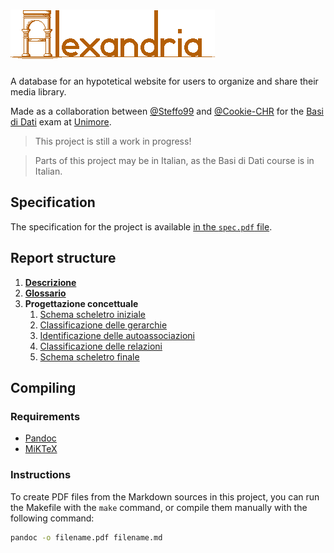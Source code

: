 # ![Alexandria](img/0-README/alexandria.png)

A database for an hypotetical website for users to organize and share their media library.

Made as a collaboration between [@Steffo99](https://github.com/Steffo99/) and [@Cookie-CHR](https://github.com/Cookie-CHR) for the [Basi di Dati](http://personale.unimore.it/rubrica/contenutiad/rmartoglia/2019/58030/N0/N0/9999) exam at [Unimore](https://www.unimore.it/).

> This project is still a work in progress!

> Parts of this project may be in Italian, as the Basi di Dati course is in Italian.

## Specification

The specification for the project is available [in the `spec.pdf` file](/spec.pdf).

## Report structure

1. **[Descrizione](1-descrizione.md)**
2. **[Glossario](2-glossario.md)**
3. **Progettazione concettuale**
    1. [Schema scheletro iniziale](3-1-schema-scheletro.md)
    2. [Classificazione delle gerarchie](3-2-gerarchie.md)
    3. [Identificazione delle autoassociazioni](3-3-autoassociazioni.md)
    4. [Classificazione delle relazioni](3-4-relazioni.md)
    5. [Schema scheletro finale](3-5-schema-finale.md)

## Compiling

### Requirements

- [Pandoc](https://pandoc.org/)
- [MiKTeX](https://miktex.org/)

### Instructions

To create PDF files from the Markdown sources in this project, you can run the Makefile with the `make` command, or compile them manually with the following command:

```bash
pandoc -o filename.pdf filename.md
```

